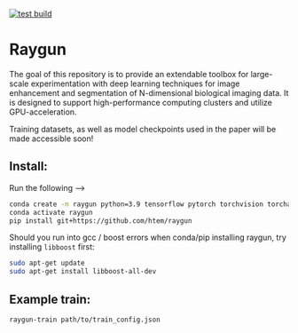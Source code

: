 [![test build](https://github.com/htem/raygun/actions/workflows/test-build.yml/badge.svg)](https://github.com/htem/raygun/actions/workflows/test-build.yml)


# Raygun
The goal of this repository is to provide an extendable toolbox for large-scale experimentation with deep learning techniques for image enhancement and segmentation of N-dimensional biological imaging data. It is designed to support high-performance computing clusters and utilize GPU-acceleration.

Training datasets, as well as model checkpoints used in the paper will be made accessible soon!


## Install:
Run the following -->
```bash
conda create -n raygun python=3.9 tensorflow pytorch torchvision torchaudio cudatoolkit=11.3 affogato -c pytorch -c nvidia -c conda-forge 
conda activate raygun
pip install git+https://github.com/htem/raygun
```

Should you run into gcc / boost errors when conda/pip installing raygun, try installing ```libboost``` first:
```bash
sudo apt-get update
sudo apt-get install libboost-all-dev
```

## Example train:
```bash
raygun-train path/to/train_config.json
```
